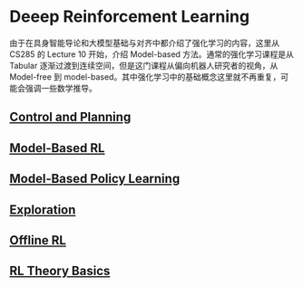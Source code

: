 # Deeep Reinforcement Learning
由于在具身智能导论和大模型基础与对齐中都介绍了强化学习的内容，这里从 CS285 的 Lecture 10 开始，介绍 Model-based 方法。通常的强化学习课程是从 Tabular 逐渐过渡到连续空间，但是这门课程从偏向机器人研究者的视角，从 Model-free 到 model-based。其中强化学习中的基础概念这里就不再重复，可能会强调一些数学推导。

## [Control and Planning](./OCP/)


## [Model-Based RL](./MBRL/)

## [Model-Based Policy Learning](./lec12/)

## [Exploration](./lec1314/)

## [Offline RL](./OfflineRL/)

## [RL Theory Basics](./TheoryBasic/)
